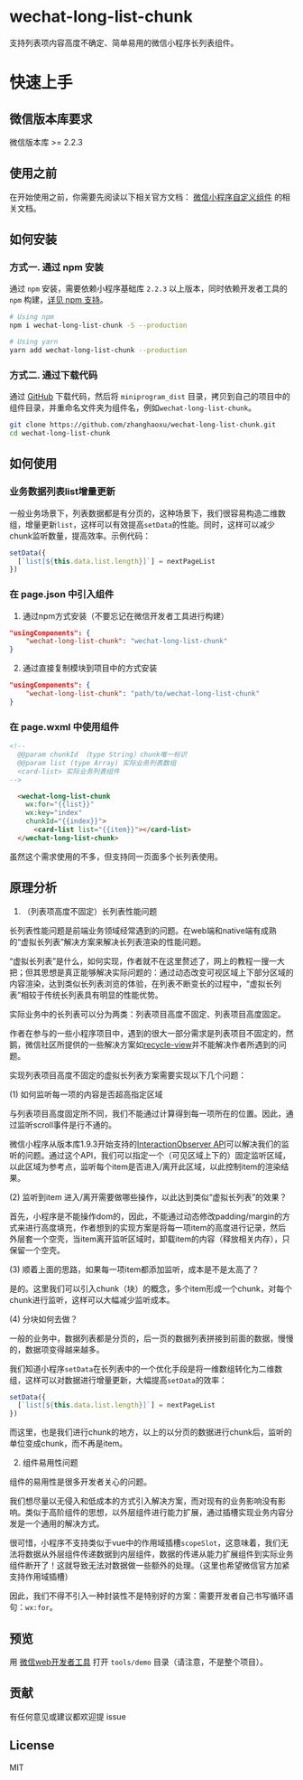 # wechat-long-list-chunk
支持列表项内容高度不确定、简单易用的微信小程序长列表组件。

# 快速上手

## 微信版本库要求
微信版本库 >= 2.2.3

## 使用之前

在开始使用之前，你需要先阅读以下相关官方文档：
[微信小程序自定义组件](https://developers.weixin.qq.com/miniprogram/dev/framework/custom-component/) 的相关文档。


## 如何安装

### 方式一. 通过 npm 安装

通过 `npm` 安装，需要依赖小程序基础库 `2.2.3` 以上版本，同时依赖开发者工具的 `npm` 构建，[详见 npm 支持](https://developers.weixin.qq.com/miniprogram/dev/devtools/npm.html)。

```bash
# Using npm
npm i wechat-long-list-chunk -S --production

# Using yarn
yarn add wechat-long-list-chunk --production
```

### 方式二. 通过下载代码

通过 [GitHub](https://github.com/zhanghaoxu/wechat-long-list-chunk) 下载代码，然后将 `miniprogram_dist` 目录，拷贝到自己的项目中的组件目录，并重命名文件夹为组件名，例如`wechat-long-list-chunk`。

```bash
git clone https://github.com/zhanghaoxu/wechat-long-list-chunk.git
cd wechat-long-list-chunk
```

## 如何使用

### 业务数据列表list增量更新

一般业务场景下，列表数据都是有分页的，这种场景下，我们很容易构造二维数组，增量更新`list`，这样可以有效提高`setData`的性能。同时，这样可以减少chunk监听数量，提高效率。示例代码：

```js
setData({
  [`list[${this.data.list.length}]`] = nextPageList
})
```

### 在 page.json 中引入组件
1. 通过npm方式安装（不要忘记在微信开发者工具进行构建）
```json
"usingComponents": {
    "wechat-long-list-chunk": "wechat-long-list-chunk"
}
```

2. 通过直接复制模块到项目中的方式安装
```json
"usingComponents": {
    "wechat-long-list-chunk": "path/to/wechat-long-list-chunk"
}
```

### 在 page.wxml 中使用组件

```html
<!--
  @@param chunkId （type String）chunk唯一标识
  @@param list (type Array) 实际业务列表数组
  <card-list> 实际业务列表组件
-->

  <wechat-long-list-chunk
    wx:for="{{list}}" 
    wx:key="index"
    chunkId="{{index}}">
      <card-list list="{{item}}"></card-list>
  </wechat-long-list-chunk>

```

虽然这个需求使用的不多，但支持同一页面多个长列表使用。

## 原理分析

1. （列表项高度不固定）长列表性能问题

长列表性能问题是前端业务领域经常遇到的问题。在web端和native端有成熟的“虚拟长列表”解决方案来解决长列表渲染的性能问题。

“虚拟长列表”是什么，如何实现，作者就不在这里赘述了，网上的教程一搜一大把；但其思想是真正能够解决实际问题的：通过动态改变可视区域上下部分区域的内容渲染，达到类似长列表浏览的体验，在列表不断变长的过程中，“虚拟长列表”相较于传统长列表具有明显的性能优势。

实际业务中的长列表可以分为两类：列表项目高度不固定、列表项目高度固定。

作者在参与的一些小程序项目中，遇到的很大一部分需求是列表项目不固定的，然鹅，微信社区所提供的一些解决方案如[recycle-view](https://developers.weixin.qq.com/miniprogram/dev/extended/functional/recycle-view.html)并不能解决作者所遇到的问题。

实现列表项目高度不固定的虚拟长列表方案需要实现以下几个问题：


(1) 如何监听每一项的内容是否超高指定区域

与列表项目高度固定所不同，我们不能通过计算得到每一项所在的位置。因此，通过监听scroll事件是行不通的。

微信小程序从版本库1.9.3开始支持的[InteractionObserver API](https://developers.weixin.qq.com/miniprogram/dev/api/wxml/wx.createIntersectionObserver.html)可以解决我们的监听的问题。通过这个API，我们可以指定一个（可见区域上下的）固定监听区域，以此区域为参考点，监听每个item是否进入/离开此区域，以此控制item的渲染结果。

(2) 监听到item 进入/离开需要做哪些操作，以此达到类似“虚拟长列表”的效果？

首先，小程序是不能操作dom的，因此，不能通过动态修改padding/margin的方式来进行高度填充，作者想到的实现方案是将每一项item的高度进行记录，然后外层套一个空壳，当item离开监听区域时，卸载item的内容（释放相关内存），只保留一个空壳。

(3) 顺着上面的思路，如果每一项item都添加监听，成本是不是太高了？

是的。这里我们可以引入chunk（块）的概念，多个item形成一个chunk，对每个chunk进行监听，这样可以大幅减少监听成本。

(4) 分块如何去做？

一般的业务中，数据列表都是分页的，后一页的数据列表拼接到前面的数据，慢慢的，数据项变得越来越多。

我们知道小程序`setData`在长列表中的一个优化手段是将一维数组转化为二维数组，这样可以对数据进行增量更新，大幅提高`setData`的效率：

```js
setData({
  [`list[${this.data.list.length}]`] = nextPageList
})
```
而这里，也是我们进行chunk的地方，以上的以分页的数据进行chunk后，监听的单位变成chunk，而不再是item。


2. 组件易用性问题

组件的易用性是很多开发者关心的问题。

我们想尽量以无侵入和低成本的方式引入解决方案，而对现有的业务影响没有影响。类似于高阶组件的思想，以外层组件进行能力扩展，通过插槽实现业务内容分发是一个通用的解决方式。

很可惜，小程序不支持类似于vue中的作用域插槽`scopeSlot`，这意味着，我们无法将数据从外层组件传递数据到内层组件，数据的传递从能力扩展组件到实际业务组件断开了！这就导致无法对数据做一些额外的处理。（这里也希望微信官方加紧支持作用域插槽）

因此，我们不得不引入一种封装性不是特别好的方案：需要开发者自己书写循环语句：`wx:for`。

## 预览

用 [微信web开发者工具](https://mp.weixin.qq.com/debug/wxadoc/dev/devtools/download.html) 打开 `tools/demo` 目录（请注意，不是整个项目）。

## 贡献

有任何意见或建议都欢迎提 issue

## License

MIT

